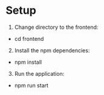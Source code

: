# Setup

1. Change directory to the frontend:
  - cd frontend

2. Install the npm dependencies:
  - npm install

3.  Run the application:
  - npm run start
